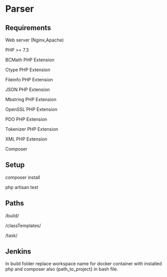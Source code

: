 # Parser

## Requirements

Web server (Nginx,Apache)

PHP >= 7.3

BCMath PHP Extension

Ctype PHP Extension

Fileinfo PHP Extension

JSON PHP Extension

Mbstring PHP Extension

OpenSSL PHP Extension

PDO PHP Extension

Tokenizer PHP Extension

XML PHP Extension

Composer

## Setup

composer install

php artisan test

## Paths

/build/

/classTemplates/

/task/

## Jenkins

In build folder replace workspace name for docker container with 
installed php and composer also {path_to_project} in bash file.

